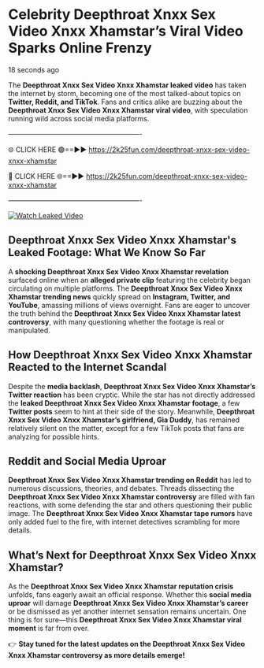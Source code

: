 # Celebrity Deepthroat Xnxx Sex Video Xnxx Xhamstar’s Viral Video Sparks Online Frenzy

18 seconds ago

The **Deepthroat Xnxx Sex Video Xnxx Xhamstar leaked video** has taken the internet by storm, becoming one of the most talked-about topics on **Twitter, Reddit, and TikTok**. Fans and critics alike are buzzing about the **Deepthroat Xnxx Sex Video Xnxx Xhamstar viral video**, with speculation running wild across social media platforms.

———————————————————-

🌐 CLICK HERE 🟢==►► https://2k25fun.com/deepthroat-xnxx-sex-video-xnxx-xhamstar

🔴 CLICK HERE 🌐==►► https://2k25fun.com/deepthroat-xnxx-sex-video-xnxx-xhamstar

———————————————————-

[![Watch Leaked Video](https://miro.medium.com/v2/resize:fit:828/format:webp/1*cilzJN44JGOrTw9NJCrNHA.gif "Watch Leaked Video")](https://2k25fun.com/deepthroat-xnxx-sex-video-xnxx-xhamstar)

## **Deepthroat Xnxx Sex Video Xnxx Xhamstar's Leaked Footage: What We Know So Far**  
A **shocking Deepthroat Xnxx Sex Video Xnxx Xhamstar revelation** surfaced online when an **alleged private clip** featuring the celebrity began circulating on multiple platforms. The **Deepthroat Xnxx Sex Video Xnxx Xhamstar trending news** quickly spread on **Instagram, Twitter, and YouTube**, amassing millions of views overnight. Fans are eager to uncover the truth behind the **Deepthroat Xnxx Sex Video Xnxx Xhamstar latest controversy**, with many questioning whether the footage is real or manipulated.  

## **How Deepthroat Xnxx Sex Video Xnxx Xhamstar Reacted to the Internet Scandal**  
Despite the **media backlash**, **Deepthroat Xnxx Sex Video Xnxx Xhamstar’s Twitter reaction** has been cryptic. While the star has not directly addressed the **leaked Deepthroat Xnxx Sex Video Xnxx Xhamstar footage**, a few **Twitter posts** seem to hint at their side of the story. Meanwhile, **Deepthroat Xnxx Sex Video Xnxx Xhamstar’s girlfriend, Gia Duddy**, has remained relatively silent on the matter, except for a few TikTok posts that fans are analyzing for possible hints.  

## **Reddit and Social Media Uproar**  
**Deepthroat Xnxx Sex Video Xnxx Xhamstar trending on Reddit** has led to numerous discussions, theories, and debates. Threads dissecting the **Deepthroat Xnxx Sex Video Xnxx Xhamstar controversy** are filled with fan reactions, with some defending the star and others questioning their public image. The **Deepthroat Xnxx Sex Video Xnxx Xhamstar tape rumors** have only added fuel to the fire, with internet detectives scrambling for more details.  

## **What’s Next for Deepthroat Xnxx Sex Video Xnxx Xhamstar?**  
As the **Deepthroat Xnxx Sex Video Xnxx Xhamstar reputation crisis** unfolds, fans eagerly await an official response. Whether this **social media uproar** will damage **Deepthroat Xnxx Sex Video Xnxx Xhamstar’s career** or be dismissed as yet another internet sensation remains uncertain. One thing is for sure—this **Deepthroat Xnxx Sex Video Xnxx Xhamstar viral moment** is far from over.  

👉 **Stay tuned for the latest updates on the Deepthroat Xnxx Sex Video Xnxx Xhamstar controversy as more details emerge!**  